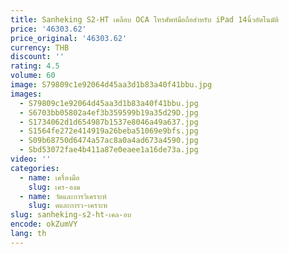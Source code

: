 ```yaml
---
title: Sanheking S2-HT เคลือบ OCA โทรศัพท์มือถือสำหรับ iPad 14นิ้วอัตโนมัติ
price: '46303.62'
price_original: '46303.62'
currency: THB
discount: ''
rating: 4.5
volume: 60
image: S79809c1e92064d45aa3d1b83a40f41bbu.jpg
images:
  - S79809c1e92064d45aa3d1b83a40f41bbu.jpg
  - S6703bb05802a4ef3b359599b19a35d29D.jpg
  - S1734062d1d654987b1537e8046a49a637.jpg
  - S1564fe272e414919a26beba51069e9bfs.jpg
  - S09b68750d6474a57ac8a0a4ad673a4590.jpg
  - Sbd53072fae4b411a87e0eaee1a16de73a.jpg
video: ''
categories:
  - name: เครื่องมือ
    slug: เคร-องม
  - name: วัดและการวิเคราะห์
    slug: ดและการว-เคราะห
slug: sanheking-s2-ht-เคล-อบ
encode: okZumVY
lang: th
---
```

  